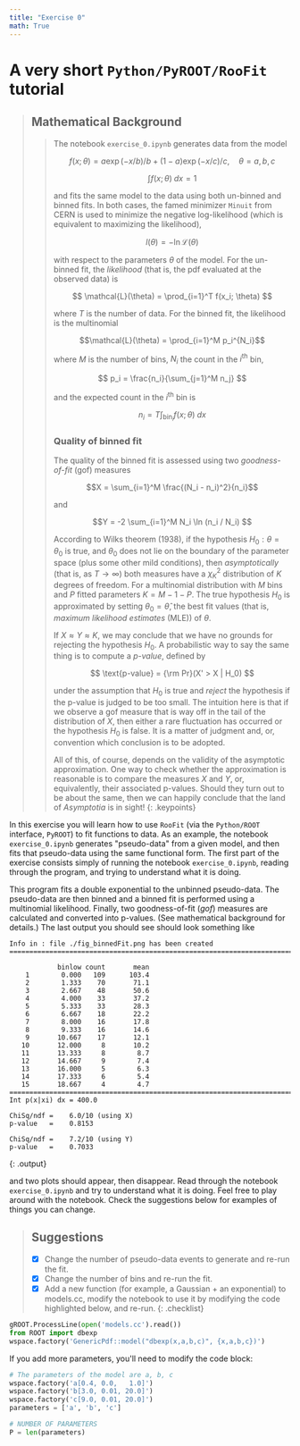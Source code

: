 ```yaml
---
title: "Exercise 0"
math: True
--- 
```

# A very short `Python/PyROOT/RooFit` tutorial

> ## Mathematical Background 
>> The notebook `exercise_0.ipynb` generates data from the model
>> 
>> $$f(x;\theta)=a\exp(-x/b)/b+(1-a)\exp(-x/c)/c,\quad\theta=a,b,c$$
>> 
>> $$\int f(x;\theta)\; dx=1$$
>> 
>> and fits the same model to the data using both un-binned and binned fits. In both cases, the famed minimizer `Minuit` from CERN is used to minimize the negative log-likelihood (which is equivalent to maximizing the likelihood),
>>
>> $$ l(\theta) = - \ln \mathcal{L}(\theta) $$
>>
>> with respect to the parameters $\theta$ of the model. For the un-binned fit, the *likelihood* (that is, the pdf evaluated at the observed data) is
>> 
>> $$ \mathcal{L}(\theta) = \prod_{i=1}^T f(x_i; \theta) $$
>>
>> where $T$ is the number of data. For the binned fit, the likelihood is the multinomial
>>
>> $$\mathcal{L}(\theta) = \prod_{i=1}^M p_i^{N_i}$$
>>
>> where $M$ is the number of bins, $N_i$ the count in the $i^{\text{th}}$ bin,
>>
>> $$ p_i = \frac{n_i}{\sum_{j=1}^M n_j} $$
>>
>> and the expected count in the $i^{\text{th}}$ bin is
>>
>> $$n_i = T \int_{\text{bin}_i} f(x;\theta)\; dx$$
>>
>> ### Quality of binned fit
>> The quality of the binned fit is assessed using two *goodness-of-fit* (gof) measures
>>
>> $$X = \sum_{i=1}^M \frac{(N_i - n_i)^2}{n_i}$$
>>
>> and
>>
>> $$Y = -2 \sum_{i=1}^M N_i \ln (n_i / N_i) $$ 
>>
>> According to Wilks theorem (1938), if the hypothesis $H_0 : \theta= \theta_0$  is true, and $\theta_0$ does not lie on the boundary of the parameter space (plus some other mild conditions), then *asymptotically* (that is, as $T\to \infty$) both measures have a $\chi^2_K$ distribution of $K$ degrees of freedom. For a multinomial distribution with $M$ bins and $P$ fitted parameters $K=M−1−P$. The true hypothesis $H_0$ is approximated by setting $\theta_0=\hat{\theta}$, the best fit values (that is, *maximum likelihood estimates* (MLE)) of $\theta$.
>> 
>> If $X \approx Y \approx K$, we may conclude that we have no grounds for rejecting the hypothesis $H_0$. A probabilistic way to say the same thing is to compute a *p-value*, defined by
>>
>> $$ \text{p-value} = {\rm Pr}(X' > X | H_0) $$
>>
>> under the assumption that $H_0$ is true and *reject* the hypothesis if the p-value is judged to be too small. The intuition here is that if we observe a gof measure that is way off in the tail of the distribution of $X$, then either a rare fluctuation has occurred or the hypothesis $H_0$ is false. It is a matter of judgment and, or, convention which conclusion is to be adopted.
>>
>> All of this, of course, depends on the validity of the asymptotic approximation. One way to check whether the approximation is reasonable is to compare the measures $X$ and $Y$, or, equivalently, their associated p-values. Should they turn out to be about the same, then we can happily conclude that the land of *Asymptotia* is in sight!
{: .keypoints}

In this exercise you will learn how to use `RooFit` (via the `Python/ROOT` interface, `PyROOT`) to fit functions to data. As an example, the notebook `exercise_0.ipynb` generates "pseudo-data" from a given model, and then fits that pseudo-data using the same functional form. The first part of the exercise consists simply of running the notebook `exercise_0.ipynb`, reading through the program, and trying to understand what it is doing.

This program fits a double exponential to the unbinned pseudo-data. The pseudo-data are then binned and a binned fit is performed using a multinomial likelihood. Finally, two goodness-of-fit (*gof*) measures are calculated and converted into p-values. (See mathematical background for details.) The last output you should see should look something like


```
Info in : file ./fig_binnedFit.png has been created
================================================================================

            binlow count       mean
    1        0.000   109      103.4
    2        1.333    70       71.1
    3        2.667    48       50.6
    4        4.000    33       37.2
    5        5.333    33       28.3
    6        6.667    18       22.2
    7        8.000    16       17.8
    8        9.333    16       14.6
    9       10.667    17       12.1
   10       12.000     8       10.2
   11       13.333     8        8.7
   12       14.667     9        7.4
   13       16.000     5        6.3
   14       17.333     6        5.4
   15       18.667     4        4.7
================================================================================
Int p(x|xi) dx = 400.0

ChiSq/ndf =    6.0/10 (using X)
p-value   =    0.8153

ChiSq/ndf =    7.2/10 (using Y)
p-value   =    0.7033
```
{: .output}

and two plots should appear, then disappear. Read through the notebook `exercise_0.ipynb` and try to understand what it is doing. Feel free to play around with the notebook. Check the suggestions below for examples of things you can change.

> ## Suggestions
> - [x] Change the number of pseudo-data events to generate and re-run the fit.
> - [x] Change the number of bins and re-run the fit.
> - [x] Add a new function (for example, a Gaussian + an exponential) to models.cc, modify the notebook to use it by modifying the code highlighted below, and re-run. 
{: .checklist}

```python
gROOT.ProcessLine(open('models.cc').read())
from ROOT import dbexp
wspace.factory('GenericPdf::model("dbexp(x,a,b,c)", {x,a,b,c})')
```
If you add more parameters, you'll need to modify the code block:

```python
# The parameters of the model are a, b, c
wspace.factory('a[0.4, 0.0,   1.0]')
wspace.factory('b[3.0, 0.01, 20.0]')
wspace.factory('c[9.0, 0.01, 20.0]')
parameters = ['a', 'b', 'c']

# NUMBER OF PARAMETERS
P = len(parameters)
```
